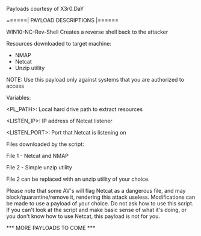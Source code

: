 Payloads courtesy of X3r0.DaY
                                                                                           
======| PAYLOAD DESCRIPTIONS |======

WIN10-NC-Rev-Shell
Creates a reverse shell back to the attacker


Resources downloaded to target machine:
- NMAP
- Netcat
- Unzip utility

NOTE: Use this payload only against systems that you are authorized to access

Variables:

<PL_PATH>: Local hard drive path to extract resources
 
<LISTEN_IP>: IP address of Netcat listener
 
<LISTEN_PORT>: Port that Netcat is listening on

Files downloaded by the script:

File 1 - Netcat and NMAP

File 2 - Simple unzip utility

File 2 can be replaced with an unzip utility of your choice. 

Please note that some AV's will flag Netcat as a dangerous file, and may block/quarantine/remove it, rendering this attack useless. Modifications can be made to use a payload of your choice. Do not ask how to use this script. If you can't look at the script and make basic sense of what it's doing, or you don't know how to use Netcat, this payload is not for you. 
 
  
*** MORE PAYLOADS TO COME ***
